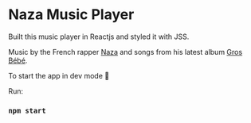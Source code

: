 # Naza Music Player

Built this music player in Reactjs and styled it with JSS.

Music by the French rapper [Naza](<https://en.wikipedia.org/wiki/Naza_(rapper)>) and songs from his latest album [Gros Bébé](https://open.spotify.com/album/478cS8C4zMUFcUBYEGZ9Ch).

To start the app in dev mode 👾

Run:

### `npm start`
